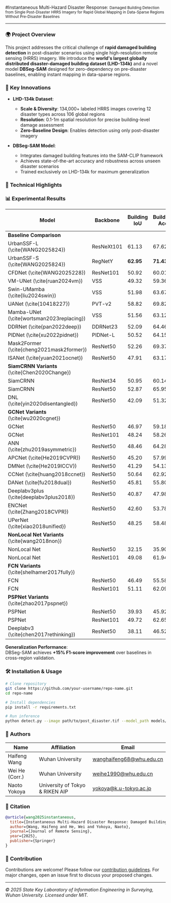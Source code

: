 #Instantaneous Multi-Hazard Disaster Response: <small>Damaged Building Detection from Single Post-Disaster HRRS Imagery for Rapid Global Mapping in Data-Sparse Regions Without Pre-Disaster Baselines</small>  



---

### 🌍 **Project Overview**
This project addresses the critical challenge of **rapid damaged building detection** in post-disaster scenarios using single high-resolution remote sensing (HRRS) imagery. We introduce the **world's largest globally distributed disaster-damaged building dataset (LHD-134k)** and a novel model **DBSeg-SAM** designed for zero-dependency on pre-disaster baselines, enabling instant mapping in data-sparse regions.

### 📌 **Key Innovations**
- **LHD-134k Dataset**:
  - **Scale & Diversity**: 134,000+ labeled HRRS images covering 12 disaster types across 106 global regions
  - **Resolution**: 0.1-1m spatial resolution for precise building-level damage assessment
  - **Zero-Baseline Design**: Enables detection using only post-disaster imagery

- **DBSeg-SAM Model**:
  - Integrates damaged building features into the SAM-CLIP framework
  - Achieves state-of-the-art accuracy and robustness across unseen disaster scenarios
  - Trained exclusively on LHD-134k for maximum generalization

### 🔬 **Technical Highlights**


### 📊 **Experimental Results**
| Model | Backbone | Building IoU | Building Acc | Damaged Building IoU | Damaged Building Acc | aAcc | mIoU | mAcc |
|------|----------|-------------|--------------|----------------------|----------------------|------|------|------|
| **Baseline Comparison** | | | | | | | | |
| UrbanSSF-L (\cite{WANG2025824}) | ResNeXt101 | 61.13 | 67.62 | 52.13 | 49.53 | **95.10** | **67.20** | **77.90** |
| UrbanSSF-S (\cite{WANG2025824}) | RegNetY | **62.95** | **71.43** | **53.16** | **68.14** | 94.90 | 65.60 | 77.48 |
| CFDNet (\cite{WANG2025228}) | ResNet101 | 50.92 | 60.01 | 29.87 | 62.07 | 90.68 | 51.33 | 62.83 |
| VM-UNet (\cite{ruan2024vm}) | VSS | 49.32 | 59.36 | 28.47 | 43.59 | 91.03 | 58.18 | 69.70 |
| Swin-UMamba (\cite{liu2024swin}) | VSS | 51.98 | 63.67 | 31.15 | 47.16 | 90.15 | 59.40 | 70.21 |
| UANet (\cite{10418227}) | PVT-v2 | 58.82 | 69.82 | 38.87 | 41.24 | 94.02 | 64.45 | 75.97 |
| Mamba-UNet (\cite{wortsman2023replacing}) | VSS | 51.56 | 63.12 | 40.36 | 54.63 | **95.64** | 63.70 | 74.85 |
| DDRNet (\cite{pan2022deep}) | DDRNet23 | 52.09 | 64.46 | 32.53 | 45.40 | 93.41 | 46.68 | 54.15 |
| PIDNet (\cite{xu2022pidnet}) | PIDNet-L | 50.52 | 64.15 | 31.82 | 48.48 | 92.93 | 46.72 | 56.27 |
| Mask2Former (\cite{cheng2021mask2former}) | ResNet50 | 52.26 | 69.37 | 29.68 | 42.47 | 93.04 | 50.01 | 60.60 |
| ISANet (\cite{yuan2021ocnet}) | ResNet50 | 47.91 | 63.17 | 17.84 | 20.53 | 92.48 | 40.18 | 55.82 |
| **SiamCRNN Variants** (\cite{Chen2020Change}) | | | | | | | | | |
| SiamCRNN | ResNet34 | 50.95 | 60.14 | 32.06 | 44.16 | 92.74 | 48.84 | 59.63 |
| SiamCRNN | ResNet50 | 52.87 | 65.95 | 40.17 | 56.15 | 93.51 | 52.80 | 64.46 |
| DNL (\cite{yin2020disentangled}) | ResNet50 | 42.09 | 51.32 | 21.84 | 46.72 | 91.79 | 38.96 | 48.72 |
| **GCNet Variants** (\cite{wu2020cgnet}) | | | | | | | | | |
| GCNet | ResNet50 | 46.97 | 59.18 | 14.83 | 16.03 | 92.67 | 38.57 | 43.15 |
| GCNet | ResNet101 | 48.24 | 58.26 | 28.85 | 36.18 | 93.11 | 43.29 | 48.86 |
| ANN (\cite{zhu2019asymmetric}) | ResNet50 | 48.46 | 64.28 | 29.48 | 62.19 | 92.09 | 43.70 | 56.95 |
| APCNet (\cite{He2019CVPR}) | ResNet50 | 45.20 | 57.99 | 10.11 | 34.68 | 91.96 | 48.91 | 62.79 |
| DMNet (\cite{He2019ICCV}) | ResNet50 | 41.29 | 54.13 | 17.18 | 24.90 | 91.53 | 37.48 | 43.89 |
| CCNet (\cite{huang2018ccnet}) | ResNet50 | 50.64 | 62.92 | 27.74 | 35.23 | 93.21 | 42.97 | 48.99 |
| DANet (\cite{fu2018dual}) | ResNet50 | 45.81 | 55.80 | 23.01 | 35.33 | 92.50 | 43.05 | 51.37 |
| Deeplabv3plus (\cite{deeplabv3plus2018}) | ResNet50 | 40.87 | 47.98 | 17.19 | 23.36 | 92.20 | 38.41 | 43.41 |
| ENCNet (\cite{Zhang2018CVPR}) | ResNet50 | 42.60 | 53.78 | 17.15 | 26.26 | 91.94 | 37.92 | 77.27 |
| UPerNet (\cite{xiao2018unified}) | ResNet50 | 48.25 | 58.48 | 24.63 | 34.20 | 92.88 | 45.37 | 54.21 |
| **NonLocal Net Variants** (\cite{wang2018non}) | | | | | | | | | |
| NonLocal Net | ResNet50 | 32.15 | 35.90 | 22.89 | 51.34 | 91.20 | 36.82 | 46.47 |
| NonLocal Net | ResNet101 | 49.08 | 61.94 | 25.32 | 39.31 | 92.73 | 42.60 | 50.50 |
| **FCN Variants** (\cite{shelhamer2017fully}) | | | | | | | | | |
| FCN | ResNet50 | 46.49 | 55.58 | 19.53 | 22.63 | 92.94 | 39.71 | 44.06 |
| FCN | ResNet101 | 51.11 | 62.09 | 33.30 | 41.39 | 93.43 | 45.24 | 51.14 |
| **PSPNet Variants** (\cite{zhao2017pspnet}) | | | | | | | | | |
| PSPNet | ResNet50 | 39.93 | 45.92 | 23.96 | 41.52 | 92.09 | 41.17 | 50.04 |
| PSPNet | ResNet101 | 49.72 | 62.65 | 8.68 | 10.08 | 93.71 | 50.38 | 56.63 |
| Deeplabv3 (\cite{chen2017rethinking}) | ResNet50 | 38.11 | 46.52 | 18.10 | 24.90 | 91.67 | 36.95 | 42.24 |

**Generalization Performance**:  
DBSeg-SAM achieves **+15% F1-score improvement** over baselines in cross-region validation.

### 🛠️ **Installation & Usage**
```bash
# Clone repository
git clone https://github.com/your-username/repo-name.git
cd repo-name

# Install dependencies
pip install -r requirements.txt

# Run inference
python detect.py --image path/to/post_disaster.tif --model_path models/dbseg_sam.pth
```

### 👥 **Authors**
| Name                | Affiliation                      | Email                 |
|---------------------|----------------------------------|-----------------------|
| Haifeng Wang         | Wuhan University                | wanghaifeng68@whu.edu.cn |
| Wei He (Corr.)       | Wuhan University                | weihe1990@whu.edu.cn   |
| Naoto Yokoya        | University of Tokyo & RIKEN AIP | yokoya@k.u-tokyo.ac.jp|

### 📜 **Citation**
```bibtex
@article{wang2025instantaneous,
  title={Instantaneous Multi-Hazard Disaster Response: Damaged Building Detection from Single Post-Disaster HRRS Imagery},
  author={Wang, Haifeng and He, Wei and Yokoya, Naoto},
  journal={Journal of Remote Sensing},
  year={2025},
  publisher={Springer}
}
```

### 🤝 **Contribution**
Contributions are welcome! Please follow our [contribution guidelines](CONTRIBUTING.md). For major changes, open an issue first to discuss your proposed changes.

---

*© 2025 State Key Laboratory of Information Engineering in Surveying, Wuhan University. Licensed under MIT.*
```
